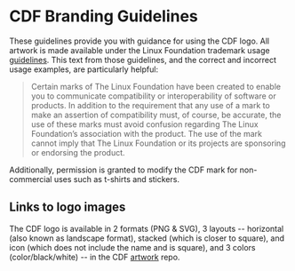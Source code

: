 # CDF Branding Guidelines

These guidelines provide you with guidance for using the CDF logo.
All artwork is made available under the Linux Foundation trademark usage
[guidelines](https://www.linuxfoundation.org/trademark-usage/). This text from
those guidelines, and the correct and incorrect usage examples, are particularly
helpful:
>Certain marks of The Linux Foundation have been created to enable you to
>communicate compatibility or interoperability of software or products. In
>addition to the requirement that any use of a mark to make an assertion of
>compatibility must, of course, be accurate, the use of these marks must
>avoid confusion regarding The Linux Foundation’s association with the
>product. The use of the mark cannot imply that The Linux Foundation or
>its projects are sponsoring or endorsing the product.

Additionally, permission is granted to modify the CDF mark for non-commercial uses such as t-shirts and stickers.

## Links to logo images
The CDF logo is available in 2 formats (PNG & SVG), 3 layouts --
horizontal (also known as landscape format), stacked (which is closer to
square), and icon (which does not include the name and is square), and 3
colors (color/black/white) -- in the
CDF [artwork](https://github.com/cdfoundation/artwork/tree/master/cdf)
repo.
